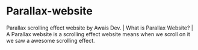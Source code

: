 # Parallax-website
Parallax scrolling effect website by Awais Dev. |
What is Parallax Website? |
A Parallax website is a scrolling effect website means when we scroll on it we saw a awesome scrolling effect.
